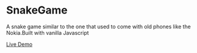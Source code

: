 # SnakeGame
A snake game similar to the one that used to come with old phones like the Nokia.Built with vanilla Javascript 

[Live Demo](https://hssnakegame.netlify.app/)

